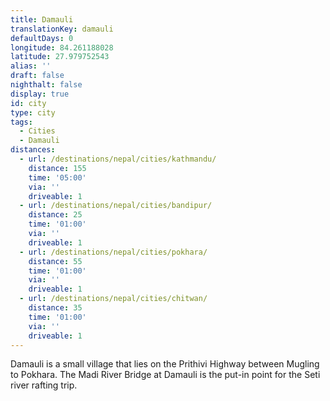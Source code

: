 ```yaml
---
title: Damauli
translationKey: damauli
defaultDays: 0
longitude: 84.261188028
latitude: 27.979752543
alias: ''
draft: false
nighthalt: false
display: true
id: city
type: city
tags:
  - Cities
  - Damauli
distances:
  - url: /destinations/nepal/cities/kathmandu/
    distance: 155
    time: '05:00'
    via: ''
    driveable: 1
  - url: /destinations/nepal/cities/bandipur/
    distance: 25
    time: '01:00'
    via: ''
    driveable: 1
  - url: /destinations/nepal/cities/pokhara/
    distance: 55
    time: '01:00'
    via: ''
    driveable: 1
  - url: /destinations/nepal/cities/chitwan/
    distance: 35
    time: '01:00'
    via: ''
    driveable: 1
---
```





























Damauli is a small village that lies on the Prithivi Highway between Mugling to Pokhara. The Madi River Bridge at Damauli  is the put-in point for the Seti river rafting trip.  